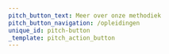 ```yaml
---
pitch_button_text: Meer over onze methodiek
pitch_button_navigation: /opleidingen
unique_id: pitch-button
_template: pitch_action_button
---
```



